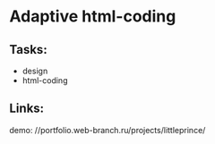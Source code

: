 # Adaptive html-coding

## Tasks:
- design 
- html-coding

## Links:
demo: //portfolio.web-branch.ru/projects/littleprince/